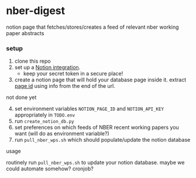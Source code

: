 # nber-digest

notion page that fetches/stores/creates a feed of relevant nber working paper abstracts

### setup

1. clone this repo
2. set up a [Notion integration](https://developers.notion.com/docs/getting-started).
	- keep your secret token in a secure place!
3. create a notion page that will hold your database page inside it. extract [page id](https://developers.notion.com/docs/working-with-page-content#:~:text=Where%20can%20I%20find%20my%20page%27s%20ID%3F) using info from the end of the url.

not done yet

4. set environment variables `NOTION_PAGE_ID` and `NOTION_API_KEY` appropriately in `TODO.env` 
5. run `create_notion_db.py`
6. set preferences on which feeds of NBER recent working papers you want (will do as environment variable?)
7. run `pull_nber_wps.sh` which should populate/update the notion database 

usage

routinely run `pull_nber_wps.sh` to update your notion database. maybe we could automate somehow? cronjob?
